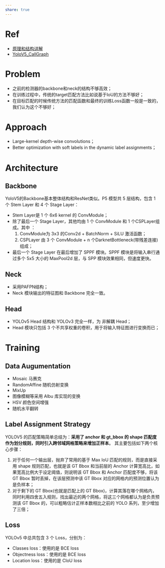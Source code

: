 ```yaml
---
share: true
---
```


# Ref

- [原理和结构详解](https://mmyolo.readthedocs.io/zh-cn/latest/recommended_topics/algorithm_descriptions/yolov5_description.html)
- [YoloV5_CallGraph](https://1drv.ms/u/s!AoE-r_P7l4j3g5EoQOOTULGQWOqHRw?e=22JCDb)

# Problem
- 之前的检测器的backbone和neck的结构不够高效；
- 在训练过程中，传统的target匹配方法比如说基于IoU的方法不够好；
- 在目标匹配的时候传统方法的匹配函数和最终的训练Loss函数一般是一致的，我们认为这个不够好；

# Approach

- Large-kernel depth-wise convolutions；
- Better optimization with soft labels in the dynamic label assignments； 

# Architecture  

## Backbone

YoloV5的Backbone基本整体结构和ResNet类似。P5 模型共 5 层结构，包含 1 个 Stem Layer 和 4 个 Stage Layer：
- Stem Layer是 1 个 6x6 kernel 的 ConvModule；
- 除了最后一个 Stage Layer，其他均由 1 个 ConvModule 和 1 个CSPLayer组成。其中 ：
	1. ConvModule为 3x3 的Conv2d + BatchNorm + SiLU 激活函数；
	2. CSPLayer 由 3 个 ConvModule + n 个DarknetBottleneck(带残差连接) 组成；
- 最后一个 Stage Layer 在最后增加了 SPPF 模块。SPPF 模块是将输入串行通过多个 5x5 大小的 MaxPool2d 层，与 SPP 模块效果相同，但速度更快。

## Neck

- 采用PAFPN结构；
- Neck 模块输出的特征图和 Backbone 完全一致。

## Head

- YOLOv5 Head 结构和 YOLOv3 完全一样，为 非解耦 Head；
- Head 模块只包括 3 个不共享权重的卷积，用于将输入特征图进行变换而已；

# Training

## Data Augumentation

- Mosaic 马赛克
- RandomAffine 随机仿射变换
- MixUp 
- 图像模糊等采用 Albu 库实现的变换
- HSV 颜色空间增强 
- 随机水平翻转

## Label Assignment Strategy

YOLOV5 的匹配策略简单总结为：**采用了 anchor 和 gt_bbox 的 shape 匹配度作为划分规则，同时引入跨邻域网格策略来增加正样本**。 其主要包括如下两个核心步骤：

1. 对于任何一个输出层，抛弃了常用的基于 Max IoU 匹配的规则，而是直接采用 shape 规则匹配，也就是该 GT Bbox 和当前层的 Anchor 计算宽高比，如果宽高比例大于设定阈值，则说明该 GT Bbox 和 Anchor 匹配度不够，将该 GT Bbox 暂时丢掉，在该层预测中该 GT Bbox 对应的网格内的预测位置认为是负样本；
2. 对于剩下的 GT Bbox(也就是匹配上的 GT Bbox)，计算其落在哪个网格内，同时利用四舍五入规则，找出最近的两个网格，将这三个网格都认为是负责预测该 GT Bbox 的，可以粗略估计正样本数相比之前的 YOLO 系列，至少增加了三倍；


## Loss

YOLOv5 中总共包含 3 个 Loss，分别为：

- Classes loss：使用的是 BCE loss
- Objectness loss：使用的是 BCE loss    
- Location loss：使用的是 CIoU loss
